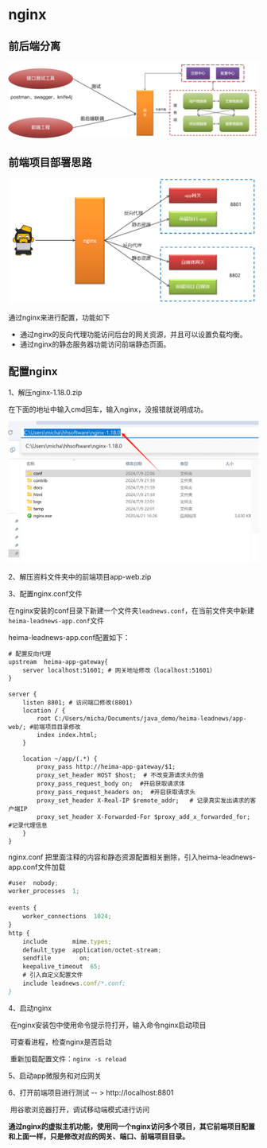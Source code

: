 # nginx

## 前后端分离

![image-20240705114631016](assets/image-20240705114631016.png)

## 前端项目部署思路

![image-20210426110913007](assets/image-20210426110913007.png)

通过nginx来进行配置，功能如下

- 通过nginx的反向代理功能访问后台的网关资源，并且可以设置负载均衡。
- 通过nginx的静态服务器功能访问前端静态页面。

## 配置nginx

1、解压nginx-1.18.0.zip

在下面的地址中输入cmd回车，输入nginx，没报错就说明成功。

![image-20240709221707185](assets/image-20240709221707185.png)

2、解压资料文件夹中的前端项目app-web.zip

3、配置nginx.conf文件

在nginx安装的conf目录下新建一个文件夹`leadnews.conf`，在当前文件夹中新建`heima-leadnews-app.conf`文件

heima-leadnews-app.conf配置如下：

```
# 配置反向代理
upstream  heima-app-gateway{
    server localhost:51601; # 网关地址修改（localhost:51601）
}

server {
	listen 8801; # 访问端口修改(8801)
	location / {
		root C:/Users/micha/Documents/java_demo/heima-leadnews/app-web/; #前端项目目录修改
		index index.html;
	}
	
	location ~/app/(.*) {
		proxy_pass http://heima-app-gateway/$1;
		proxy_set_header HOST $host;  # 不改变源请求头的值
		proxy_pass_request_body on;  #开启获取请求体
		proxy_pass_request_headers on;  #开启获取请求头
		proxy_set_header X-Real-IP $remote_addr;   # 记录真实发出请求的客户端IP
		proxy_set_header X-Forwarded-For $proxy_add_x_forwarded_for;  #记录代理信息
	}
}
```

nginx.conf   把里面注释的内容和静态资源配置相关删除，引入heima-leadnews-app.conf文件加载

```javascript
#user  nobody;
worker_processes  1;

events {
    worker_connections  1024;
}
http {
    include       mime.types;
    default_type  application/octet-stream;
    sendfile        on;
    keepalive_timeout  65;
	# 引入自定义配置文件
	include leadnews.conf/*.conf;
}
```

4、启动nginx

​    在nginx安装包中使用命令提示符打开，输入命令nginx启动项目

​    可查看进程，检查nginx是否启动

​    重新加载配置文件：`nginx -s reload`

5、启动app微服务和对应网关

6、打开前端项目进行测试  -- >  http://localhost:8801

​     用谷歌浏览器打开，调试移动端模式进行访问

**通过nginx的虚拟主机功能，使用同一个nginx访问多个项目，其它前端项目配置和上面一样，只是修改对应的网关、端口、前端项目目录。**
